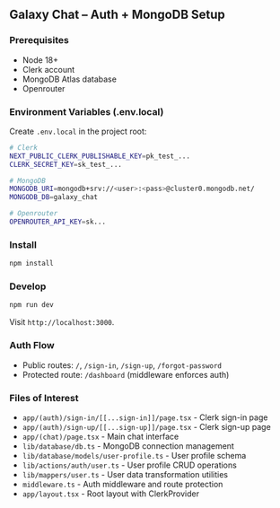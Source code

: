 ## Galaxy Chat – Auth + MongoDB Setup

### Prerequisites
- Node 18+
- Clerk account
- MongoDB Atlas database
- Openrouter 

### Environment Variables (.env.local)
Create `.env.local` in the project root:

```bash
# Clerk
NEXT_PUBLIC_CLERK_PUBLISHABLE_KEY=pk_test_...
CLERK_SECRET_KEY=sk_test_...

# MongoDB
MONGODB_URI=mongodb+srv://<user>:<pass>@cluster0.mongodb.net/
MONGODB_DB=galaxy_chat

# Openrouter
OPENROUTER_API_KEY=sk...
```

### Install
```bash
npm install
```

### Develop
```bash
npm run dev
```
Visit `http://localhost:3000`.

### Auth Flow
- Public routes: `/`, `/sign-in`, `/sign-up`, `/forgot-password`
- Protected route: `/dashboard` (middleware enforces auth)

### Files of Interest
- `app/(auth)/sign-in/[[...sign-in]]/page.tsx` - Clerk sign-in page
- `app/(auth)/sign-up/[[...sign-up]]/page.tsx` - Clerk sign-up page
- `app/(chat)/page.tsx` - Main chat interface
- `lib/database/db.ts` - MongoDB connection management
- `lib/database/models/user-profile.ts` - User profile schema
- `lib/actions/auth/user.ts` - User profile CRUD operations
- `lib/mappers/user.ts` - User data transformation utilities
- `middleware.ts` - Auth middleware and route protection
- `app/layout.tsx` - Root layout with ClerkProvider